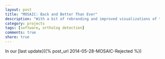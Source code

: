 ```yaml
---
layout: post
title: "MOSAIC: Back and Better Than Ever"
description: "With a bit of rebranding and improved visualizations of the algorithm, MOSAIC easily find a home."
category: projects
tags: [software, ortholog detection]
comments: true
share: true
---
```


In our [last update]({% post_url 2014-05-28-MOSAIC-Rejected %})